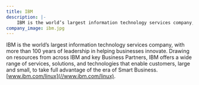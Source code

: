 ```yaml
---
title: IBM
description: |-
    IBM is the world’s largest information technology services company, with more than 100 years of leadership in helping businesses innovate.
company_image: ibm.jpg
---
```

IBM is the world’s largest information technology services company, with more than 100 years of leadership in helping businesses innovate. Drawing on resources from across IBM and key Business Partners, IBM offers a wide range of services, solutions, and technologies that enable customers, large and small, to take full advantage of the era of Smart Business. [www.ibm.com/linux](//www.ibm.com/linux).
